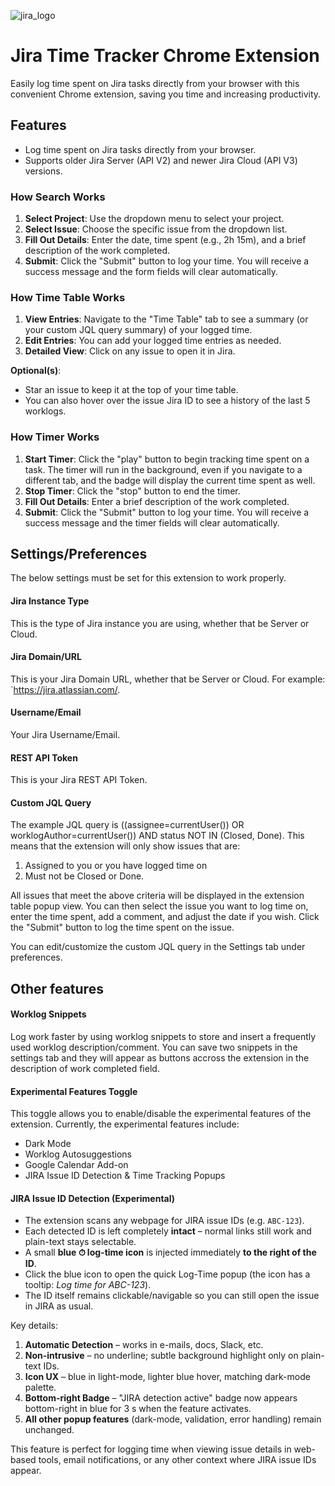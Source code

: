 ![jira_logo](src/icons/jira_logo128.png)

# Jira Time Tracker Chrome Extension
Easily log time spent on Jira tasks directly from your browser with this convenient Chrome extension, saving you time and increasing productivity.

## Features
- Log time spent on Jira tasks directly from your browser.
- Supports older Jira Server (API V2) and newer Jira Cloud (API V3) versions.

### How Search Works
1. **Select Project**: Use the dropdown menu to select your project.
2. **Select Issue**: Choose the specific issue from the dropdown list.
3. **Fill Out Details**: Enter the date, time spent (e.g., 2h 15m), and a brief description of the work completed.
4. **Submit**: Click the "Submit" button to log your time. You will receive a success message and the form fields will clear automatically.

### How Time Table Works
1. **View Entries**: Navigate to the "Time Table" tab to see a summary (or your custom JQL query summary) of your logged time.
2. **Edit Entries**: You can add your logged time entries as needed.
3. **Detailed View**: Click on any issue to open it in Jira.

**Optional(s)**:
- Star an issue to keep it at the top of your time table.
- You can also hover over the issue Jira ID to see a history of the last 5 worklogs.

### How Timer Works
1. **Start Timer**: Click the "play" button to begin tracking time spent on a task. The timer will run in the background, even if you navigate to a different tab, and the badge will display the current time spent as well.
2. **Stop Timer**: Click the "stop" button to end the timer.
3. **Fill Out Details**: Enter a brief description of the work completed.
4. **Submit**: Click the "Submit" button to log your time. You will receive a success message and the timer fields will clear automatically.

## Settings/Preferences
The below settings must be set for this extension to work properly.

#### Jira Instance Type
This is the type of Jira instance you are using, whether that be Server or Cloud.

#### Jira Domain/URL

This is your Jira Domain URL, whether that be Server or Cloud. For example: `https://jira.atlassian.com/.

#### Username/Email

Your Jira Username/Email.

#### REST API Token

This is your Jira REST API Token.

#### Custom JQL Query
The example JQL query is ((assignee=currentUser()) OR worklogAuthor=currentUser()) AND status NOT IN (Closed, Done). This means that the extension will only show issues that are:
1. Assigned to you or you have logged time on
2. Must not be Closed or Done.

All issues that meet the above criteria will be displayed in the extension table popup view. You can then select the issue you want to log time on, enter the time spent, add a comment, and adjust the date if you wish. Click the "Submit" button to log the time spent on the issue.

You can edit/customize the custom JQL query in the Settings tab under preferences.

## Other features
#### Worklog Snippets
Log work faster by using worklog snippets to store and insert a frequently used worklog description/comment. You can save two snippets in the settings tab and they will appear as buttons accross the extension in the description of work completed field.

#### Experimental Features Toggle
This toggle allows you to enable/disable the experimental features of the extension. Currently, the experimental features include:
- Dark Mode
- Worklog Autosuggestions
- Google Calendar Add-on
- JIRA Issue ID Detection & Time Tracking Popups

#### JIRA Issue ID Detection (Experimental)
- The extension scans any webpage for JIRA issue IDs (e.g. `ABC-123`).
- Each detected ID is left completely **intact** – normal links still work and plain-text stays selectable.
- A small **blue ⏱ log-time icon** is injected immediately **to the right of the ID**.
- Click the blue icon to open the quick Log-Time popup (the icon has a tooltip: *Log time for ABC-123*).
- The ID itself remains clickable/navigable so you can still open the issue in JIRA as usual.

Key details:
1. **Automatic Detection** – works in e-mails, docs, Slack, etc.
2. **Non-intrusive** – no underline; subtle background highlight only on plain-text IDs.
3. **Icon UX** – blue in light-mode, lighter blue hover, matching dark-mode palette.
4. **Bottom-right Badge** – "JIRA detection active" badge now appears bottom-right in blue for 3 s when the feature activates.
5. **All other popup features** (dark-mode, validation, error handling) remain unchanged.

This feature is perfect for logging time when viewing issue details in web-based tools, email notifications, or any other context where JIRA issue IDs appear.
